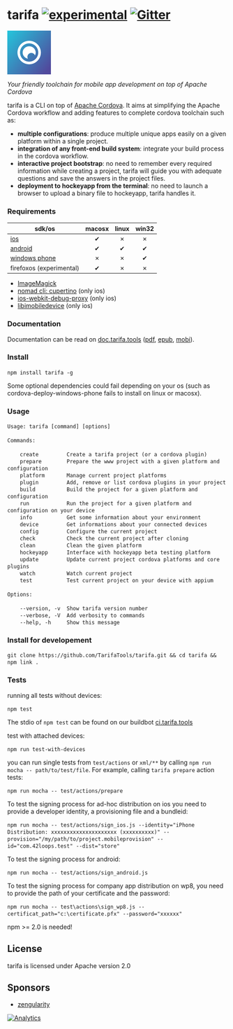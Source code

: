 tarifa [![experimental](http://badges.github.io/stability-badges/dist/experimental.svg)](http://github.com/hughsk/stability-badges) [![Gitter](https://badges.gitter.im/Join%20Chat.svg)](https://gitter.im/TarifaTools/tarifa)
======

<a href="http://tarifa.tools">
    <img src="./template/assets/logo.png" width="100px" align="center" alt="tarifa logo" />
</a>

*Your friendly toolchain for mobile app development on top of Apache Cordova*

tarifa is a CLI on top of [Apache Cordova](http://cordova.apache.org/).
It aims at simplifying the Apache Cordova workflow and adding features to complete cordova toolchain such as:

* **multiple configurations**: produce multiple unique apps easily on a given platform within a single project.
* **integration of any front-end build system**: integrate your build process in the cordova workflow.
* **interactive project bootstrap**: no need to remember every required information while creating a project, tarifa will guide you
with adequate questions and save the answers in the project files.
* **deployment to hockeyapp from the terminal**: no need to launch a browser to upload a binary file to hockeyapp, tarifa handles it.

### Requirements

| sdk/os                                     | macosx | linux | win32 |
| -------------------------------------------|:------:|:-----:|:-----:|
| [ios](http://developer.apple.com/)         | ✔      | ✗     | ✗     |
| [android](http://developer.android.com/)   | ✔      | ✔     | ✔     |
| [windows phone](http://msdn.microsoft.com/en-us/library/windows/apps/ff630878) | ✗      | ✗     | ✔     |
| firefoxos (experimental) |  ✔      | ✗     | ✗     |

* [ImageMagick](http://www.imagemagick.org/)
* [nomad cli: cupertino](https://github.com/nomad/cupertino) (only ios)
* [ios-webkit-debug-proxy](https://github.com/google/ios-webkit-debug-proxy)  (only ios)
* [libimobiledevice](http://www.libimobiledevice.org/)  (only ios)

### Documentation

Documentation can be read on [doc.tarifa.tools](http://doc.tarifa.tools) ([pdf](https://www.gitbook.com/download/pdf/book/42loops/tarifa), [epub](https://www.gitbook.com/download/epub/book/42loops/tarifa), [mobi](https://www.gitbook.com/download/mobi/book/42loops/tarifa)).

### Install

```
npm install tarifa -g
```

Some optional dependencies could fail depending on your os
(such as cordova-deploy-windows-phone fails to install on linux or macosx).

### Usage

```
Usage: tarifa [command] [options]

Commands:

    create         Create a tarifa project (or a cordova plugin)
    prepare        Prepare the www project with a given platform and configuration
    platform       Manage current project platforms
    plugin         Add, remove or list cordova plugins in your project
    build          Build the project for a given platform and configuration
    run            Run the project for a given platform and configuration on your device
    info           Get some information about your environment
    device         Get informations about your connected devices
    config         Configure the current project
    check          Check the current project after cloning
    clean          Clean the given platform
    hockeyapp      Interface with hockeyapp beta testing platform
    update         Update current project cordova platforms and core plugins
    watch          Watch current project
    test           Test current project on your device with appium

Options:

    --version, -v  Show tarifa version number
    --verbose, -V  Add verbosity to commands
    --help, -h     Show this message
```

### Install for developement

```
git clone https://github.com/TarifaTools/tarifa.git && cd tarifa && npm link .
```

### Tests

running all tests without devices:

```
npm test
```

The stdio of `npm test` can be found on our buildbot [ci.tarifa.tools](http://ci.tarifa.tools/)

test with attached devices:

```
npm run test-with-devices
```

you can run single tests from `test/actions` or `xml/**` by calling `npm run mocha -- path/to/test/file`.
For example, calling `tarifa prepare` action tests:

```
npm run mocha -- test/actions/prepare
```

To test the signing process for ad-hoc distribution on ios you need to provide a developer identity, a provisioning file and a bundleid:

```
npm run mocha -- test/actions/sign_ios.js --identity="iPhone Distribution: xxxxxxxxxxxxxxxxxxxxx (xxxxxxxxxx)" --provision="/my/path/to/project.mobileprovision" --id="com.42loops.test" --dist="store"
```

To test the signing process for android:

```
npm run mocha -- test/actions/sign_android.js
```

To test the signing process for company app distribution on wp8, you need to provide the path of your certificate and the password:

```
npm run mocha -- test\actions\sign_wp8.js --certificat_path="c:\certificate.pfx" --password="xxxxxx"
```

npm >= 2.0 is needed!

## License

tarifa is licensed under Apache version 2.0

## Sponsors

* [zengularity](http://zengularity.com)

[![Analytics](https://ga-beacon.appspot.com/UA-35740178-1/tarifa/readme?pixel)](https://github.com/igrigorik/ga-beacon)
